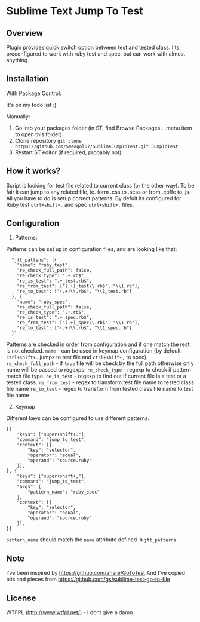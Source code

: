 Sublime Text Jump To Test
=========================


Overview
--------
Plugin provides quick switch option between test and tested class.
I'ts preconfigured to work with ruby test and spec, but can work with almost anything.

Installation
------------
With [Package Control](http://wbond.net/sublime_packages/package_control):

It's on my todo list :)

Manually:

1. Go into your packages folder (in ST, find Browse Packages... menu item to open this folder)
2. Clone repository `git clone https://github.com/Smeagol07/SublimeJumpToTest.git JumpToTest`
3. Restart ST editor (if required, probably not)

How it works?
-------------
Script is looking for test file related to current class (or the other way). To be fair it can jump to any related file, ie. form .css to .scss or from .coffe to .js. All you have to do is setup correct patterns. By defult its configured for Ruby test `ctrl+shift+.` and spec `ctrl+shift+,` files.

Configuration
-------------

1. Patterns:

Patterns can be set up in configuration files, and are looking like that:
```
  "jtt_pattens": [{
    "name": "ruby_test",
    "re_check_full_path": false,
    "re_check_type": ".+.rb$",
    "re_is_test": ".+_test.rb$",
    "re_from_test": ["(.+)_test\\.rb$", "\\1.rb"],
    "re_to_test": ["(.+)\\.rb$", "\\1_test.rb"]
  }, {
    "name": "ruby_spec",
    "re_check_full_path": false,
    "re_check_type": ".+.rb$",
    "re_is_test": ".+_spec.rb$",
    "re_from_test": ["(.+)_spec\\.rb$", "\\1.rb"],
    "re_to_test": ["(.+)\\.rb$", "\\1_spec.rb"]
  }]
```
Patterns are checked in order from configuration and if one match the rest is not checked.
`name` - can be used in keymap configuration (by defoult `ctrl+shift+.` jumps to test file and `ctrl+shift+,` to spec).
`re_check_full_path` - if `true` file will be check by the full path otherwise only name will be passed to regexps.
`re_check_type` - regexp to check if pattern match file type.
`re_is_test` - regexp to find out if current file is a test or a tested class.
`re_from_test` - regex to transform test file name to tested class file name
`re_to_test` - regex to transform from tested class file name to test file name

2. Keymap

Different keys can be configured to use different patterns.
```
[{
    "keys": ["super+shift+."],
    "command": "jump_to_test",
    "context": [{
        "key": "selector",
        "operator": "equal",
        "operand": "source.ruby"
    }],
}, {
    "keys": ["super+shift+,"],
    "command": "jump_to_test",
    "args": {
        "pattern_name": "ruby_spec"
    },
    "context": [{
        "key": "selector",
        "operator": "equal",
        "operand": "source.ruby"
    }],
}]
```
`pattern_name` should match the `name` attribute defined in `jtt_patterns`


Note
----
I've been inspired by https://github.com/ahare/GoToTest
And I've copied bits and pieces from https://github.com/gs/sublime-text-go-to-file

License
-------
WTFPL (http://www.wtfpl.net/) - I dont give a damn.
